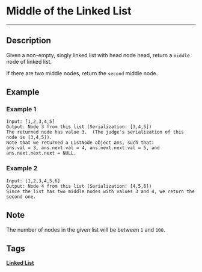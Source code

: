 # Middle of the Linked List
-----
## Description
Given a non-empty, singly linked list with head node head, return a ```middle``` node of linked list.

If there are two middle nodes, return the ```second``` middle node.

## Example
### Example 1
```
Input: [1,2,3,4,5]
Output: Node 3 from this list (Serialization: [3,4,5])
The returned node has value 3.  (The judge's serialization of this node is [3,4,5]).
Note that we returned a ListNode object ans, such that:
ans.val = 3, ans.next.val = 4, ans.next.next.val = 5, and ans.next.next.next = NULL.
```

### Example 2
```
Input: [1,2,3,4,5,6]
Output: Node 4 from this list (Serialization: [4,5,6])
Since the list has two middle nodes with values 3 and 4, we return the second one.
```

## Note
The number of nodes in the given list will be between ```1``` and ```100```.

## Tags
**[Linked List](https://leetcode.com/tag/linked-list)**
